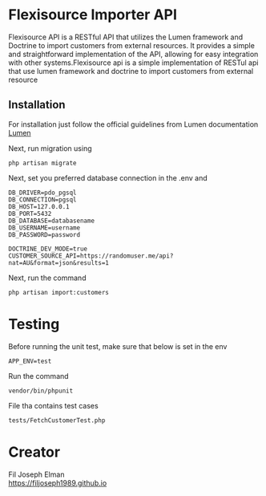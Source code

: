 # Flexisource Importer API

Flexisource API is a RESTful API that utilizes the Lumen framework and Doctrine to import customers from external resources. It provides a simple and straightforward implementation of the API, allowing for easy integration with other systems.Flexisource api is a simple implementation of RESTul api that use lumen framework and doctrine to import customers from external resource

## Installation

For installation just follow the official guidelines from Lumen documentation [Lumen](https://lumen.laravel.com/docs/10.x/installation)

Next, run migration using

    php artisan migrate

Next, set you preferred database connection in the .env and

    DB_DRIVER=pdo_pgsql
    DB_CONNECTION=pgsql
    DB_HOST=127.0.0.1
    DB_PORT=5432
    DB_DATABASE=databasename
    DB_USERNAME=username
    DB_PASSWORD=password

    DOCTRINE_DEV_MODE=true
    CUSTOMER_SOURCE_API=https://randomuser.me/api?nat=AU&format=json&results=1

Next, run the command

    php artisan import:customers

# Testing

Before running the unit test, make sure that below is set in the env

    APP_ENV=test

Run the command

    vendor/bin/phpunit

File tha contains test cases

    tests/FetchCustomerTest.php

# Creator

Fil Joseph Elman <br>
https://filjoseph1989.github.io

